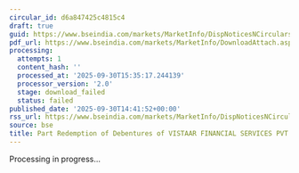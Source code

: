 ```yaml
---
circular_id: d6a847425c4815c4
draft: true
guid: https://www.bseindia.com/markets/MarketInfo/DispNoticesNCirculars.aspx?Noticeid={166D7D22-6B94-4964-B0CC-ACA592544FDA}&noticeno=20250930-91&dt=09/30/2025&icount=91&totcount=104&flag=0
pdf_url: https://www.bseindia.com/markets/MarketInfo/DownloadAttach.aspx?id=20250930-91&attachedId=
processing:
  attempts: 1
  content_hash: ''
  processed_at: '2025-09-30T15:35:17.244139'
  processor_version: '2.0'
  stage: download_failed
  status: failed
published_date: '2025-09-30T14:41:52+00:00'
rss_url: https://www.bseindia.com/markets/MarketInfo/DispNoticesNCirculars.aspx?Noticeid={166D7D22-6B94-4964-B0CC-ACA592544FDA}&noticeno=20250930-91&dt=09/30/2025&icount=91&totcount=104&flag=0
source: bse
title: Part Redemption of Debentures of VISTAAR FINANCIAL SERVICES PVT LTD
---
```


Processing in progress...
